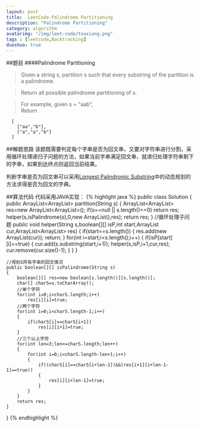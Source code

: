 ```yaml
---
layout: post
title:  LeetCode-Palindrome Partitioning
description: "Palindrome Partitioning"
category: algorithm
avatarimg: "/img/leet-code/touxiang.png"
tags : [leetcode,Backtracking]
duoshuo: true
---
```

##题目
####Palindrome Partitioning
>Given a string s, partition s such that every substring of the partition is a palindrome.

>Return all possible palindrome partitioning of s.    

>For example, given s = "aab",    
>Return    
>
	  [
	    ["aa","b"],
	    ["a","a","b"]
	  ]

<!-- more -->
	
##解题思路 
该题既需要判定每个字串是否为回文串，又要对字符串进行分割，采用循环处理递归子问题的方法，如果当前字串满足回文串，就递归处理字符串剩下的字串，如果到达终点则返回当前结果。

判断字串是否为回文串可以采用[Longest Palindromic Substring][1]中的动态规划的方法求得是否为回文的字典。

##算法代码
代码采用JAVA实现： 
{% highlight java %}
public class Solution {
    public ArrayList<ArrayList<String>> partition(String s) {
        ArrayList<ArrayList<String>> res=new ArrayList<ArrayList<String>>();
        if(s==null || s.length()==0)
        	return res;
        helper(s,isPalindrome(s),0,new ArrayList<String>(),res);
        return res;
    }
	//循环处理子问题
    public void helper(String s,boolean[][] isP,int start,ArrayList<String> cur,ArrayList<ArrayList<String>> res)
    {
    	if(start==s.length())
    	{
    		res.add(new ArrayList<String>(cur));
    		return;
    	}
    	for(int i=start;i<s.length();i++)
    	{
    		if(isP[start][i]==true)
    		{
    			cur.add(s.substring(start,i+1));
    			helper(s,isP,i+1,cur,res);
    			cur.remove(cur.size()-1);
    		}
    	}
    }

    //得到S所有字串的回文情况
    public boolean[][] isPalindrome(String s)
    {
    	boolean[][] res=new boolean[s.length()][s.length()];
    	char[] charS=s.toCharArray();
    	//单个字符
    	for(int i=0;i<charS.length;i++)
    		res[i][i]=true;
    	//两个字符
    	for(int i=0;i<charS.length-1;i++)
    	{
    		if(charS[i]==charS[i+1])
    			res[i][i+1]=true;
    	}
    	//三个以上字符
    	for(int len=3;len<=charS.length;len++)
    	{
    		for(int i=0;i<charS.length-len+1;i++)
    		{
    			if((charS[i]==charS[i+len-1])&&(res[i+1][i+len-1-1]==true))
                {
                    res[i][i+len-1]=true;
                }
    		}
    	}
    	return res;
    }
}
{% endhighlight %}

[1]:http://pisxw.com/algorithm/leetcode-Longest-Palindromic-Substring.html









